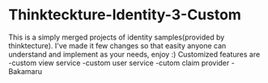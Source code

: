 # Thinkteckture-Identity-3-Custom

This is a simply merged projects of identity samples(provided by thinktecture).
I've made it few changes so that easity anyone can understand and implement as your needs, enjoy :)
Customized features are
-custom view service
-custom user service
-cutom claim provider
-Bakamaru

